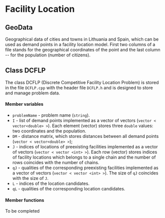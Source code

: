 # Facility Location

## GeoData

Geographical data of cities and towns in Lithuania and Spain, which can be used as demand points in a facility location model. First two columns of a file stands for the geographical coordinates of the point and the last column -- for the population (number of citizens).

## Class DCFLP

The class DCFLP (Discrete Competitive Facility Location Problem) is stored in the file `DCFLP.cpp` with the header file `DCFLP.h` and is designed to store and manage problem data.

#### Member variables

- `problemName` - problem name (`string`).
- `I` - list of demand points implemented as a vector of vectors (`vector < vector<double> >`). Each element (vector) stores three `double` values: two coordinates and the population.
- `DM` - distance matrix, which stores distances between all demand points (`vector < vector<double> >`);
- `J` - indices of locations of preexisting facilities implemented as a vector of vectors (`vector < vector <int> >`). Each row (vector) stores indices of facility locations which belongs to a single chain and the number of rows coincides with the number of chains.
- `qJ` - qualities of the corresponding preexisting facilities implemented as a vector of vectors (`vector < vector <int> >`). The size of `qJ` coincides with the size of `J`.
- `L` - indices of the location candidates.
- `qL` - qualities of the corresponding location candidates.

#### Member functions

To be completed

